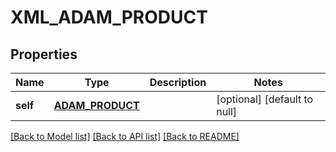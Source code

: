 # XML_ADAM_PRODUCT

## Properties
Name | Type | Description | Notes
------------ | ------------- | ------------- | -------------
**self** | [**ADAM_PRODUCT**](AdamProduct.md) |  | [optional] [default to null]

[[Back to Model list]](../README.md#documentation-for-models) [[Back to API list]](../README.md#documentation-for-api-endpoints) [[Back to README]](../README.md)


